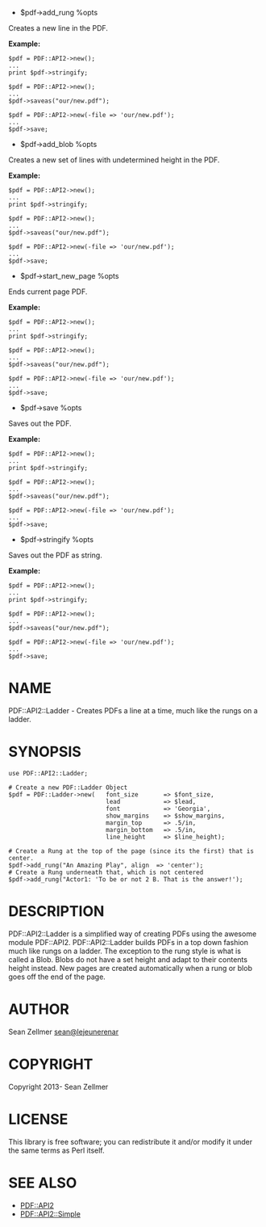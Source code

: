 - $pdf->add\_rung %opts

Creates a new line in the PDF.

__Example:__

    $pdf = PDF::API2->new();
    ...
    print $pdf->stringify;

    $pdf = PDF::API2->new();
    ...
    $pdf->saveas("our/new.pdf");

    $pdf = PDF::API2->new(-file => 'our/new.pdf');
    ...
    $pdf->save;

- $pdf->add\_blob %opts

Creates a new set of lines with undetermined height in the PDF.

__Example:__

    $pdf = PDF::API2->new();
    ...
    print $pdf->stringify;

    $pdf = PDF::API2->new();
    ...
    $pdf->saveas("our/new.pdf");

    $pdf = PDF::API2->new(-file => 'our/new.pdf');
    ...
    $pdf->save;

- $pdf->start\_new\_page %opts

Ends current page PDF.

__Example:__

    $pdf = PDF::API2->new();
    ...
    print $pdf->stringify;

    $pdf = PDF::API2->new();
    ...
    $pdf->saveas("our/new.pdf");

    $pdf = PDF::API2->new(-file => 'our/new.pdf');
    ...
    $pdf->save;

- $pdf->save %opts

Saves out the PDF.

__Example:__

    $pdf = PDF::API2->new();
    ...
    print $pdf->stringify;

    $pdf = PDF::API2->new();
    ...
    $pdf->saveas("our/new.pdf");

    $pdf = PDF::API2->new(-file => 'our/new.pdf');
    ...
    $pdf->save;

- $pdf->stringify %opts

Saves out the PDF as string.

__Example:__

    $pdf = PDF::API2->new();
    ...
    print $pdf->stringify;

    $pdf = PDF::API2->new();
    ...
    $pdf->saveas("our/new.pdf");

    $pdf = PDF::API2->new(-file => 'our/new.pdf');
    ...
    $pdf->save;

# NAME

PDF::API2::Ladder - Creates PDFs a line at a time, much like the rungs on a ladder.

# SYNOPSIS

    use PDF::API2::Ladder;

    # Create a new PDF::Ladder Object
    $pdf = PDF::Ladder->new(   font_size       => $font_size,
                               lead            => $lead,
                               font            => 'Georgia',
                               show_margins    => $show_margins,
                               margin_top      => .5/in,
                               margin_bottom   => .5/in,
                               line_height     => $line_height);

    # Create a Rung at the top of the page (since its the first) that is center.
    $pdf->add_rung("An Amazing Play", align  => 'center');
    # Create a Rung underneath that, which is not centered
    $pdf->add_rung("Actor1: 'To be or not 2 B. That is the answer!');

# DESCRIPTION

PDF::API2::Ladder is a simplified way of creating PDFs using the awesome module PDF::API2. PDF::API2::Ladder builds PDFs in a top down fashion much like rungs on a ladder. The exception to the rung style is what is called a Blob. Blobs do not have a set height and adapt to their contents height instead. New pages are created automatically when a rung or blob goes off the end of the page.

# AUTHOR

Sean Zellmer <sean@lejeunerenar>

# COPYRIGHT

Copyright 2013- Sean Zellmer

# LICENSE

This library is free software; you can redistribute it and/or modify
it under the same terms as Perl itself.

# SEE ALSO

- [PDF::API2](http://search.cpan.org/perldoc?PDF::API2)
- [PDF::API2::Simple](http://search.cpan.org/perldoc?PDF::API2::Simple)

